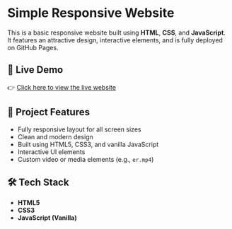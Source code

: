 # Simple Responsive Website

This is a basic responsive website built using **HTML**, **CSS**, and **JavaScript**. It features an attractive design, interactive elements, and is fully deployed on GitHub Pages.

## 🚀 Live Demo

👉 [Click here to view the live website](https://chimerical-faun-323696.netlify.app/)



## 📁 Project Features

- Fully responsive layout for all screen sizes
- Clean and modern design
- Built using HTML5, CSS3, and vanilla JavaScript
- Interactive UI elements
- Custom video or media elements (e.g., `er.mp4`)


## 🛠️ Tech Stack

- **HTML5**
- **CSS3**
- **JavaScript (Vanilla)**



